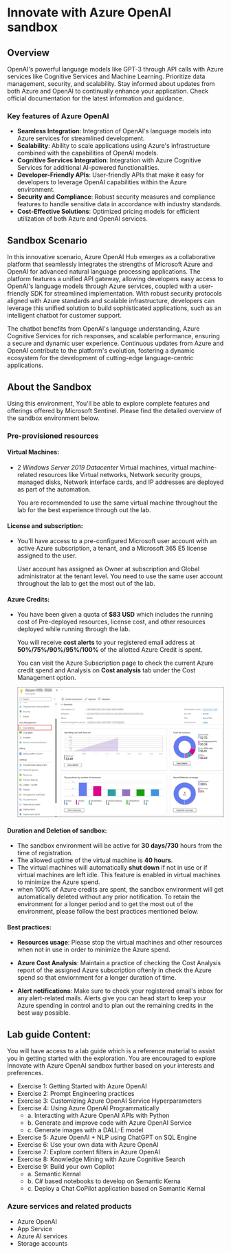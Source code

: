 # Innovate with Azure OpenAI sandbox

## Overview

OpenAI's powerful language models like GPT-3 through API calls with Azure services like Cognitive Services and Machine Learning. Prioritize data management, security, and scalability. Stay informed about updates from both Azure and OpenAI to continually enhance your application. Check official documentation for the latest information and guidance.

### Key features of Azure OpenAI

- **Seamless Integration**: Integration of OpenAI's language models into Azure services for streamlined development.
- **Scalability**: Ability to scale applications using Azure's infrastructure combined with the capabilities of OpenAI models.
- **Cognitive Services Integration**: Integration with Azure Cognitive Services for additional AI-powered functionalities.
- **Developer-Friendly APIs**: User-friendly APIs that make it easy for developers to leverage OpenAI capabilities within the Azure environment.
- **Security and Compliance**: Robust security measures and compliance features to handle sensitive data in accordance with industry standards.
- **Cost-Effective Solutions**: Optimized pricing models for efficient utilization of both Azure and OpenAI services.

## Sandbox Scenario

In this innovative scenario, Azure OpenAI Hub emerges as a collaborative platform that seamlessly integrates the strengths of Microsoft Azure and OpenAI for advanced natural language processing applications. The platform features a unified API gateway, allowing developers easy access to OpenAI's language models through Azure services, coupled with a user-friendly SDK for streamlined implementation. With robust security protocols aligned with Azure standards and scalable infrastructure, developers can leverage this unified solution to build sophisticated applications, such as an intelligent chatbot for customer support. 

The chatbot benefits from OpenAI's language understanding, Azure Cognitive Services for rich responses, and scalable performance, ensuring a secure and dynamic user experience. Continuous updates from Azure and OpenAI contribute to the platform's evolution, fostering a dynamic ecosystem for the development of cutting-edge language-centric applications.

## About the Sandbox

Using this environment, You'll be able to explore complete features and offerings offered by Microsoft Sentinel. Please find the detailed overview of the sandbox environment below.

### Pre-provisioned resources

#### **Virtual Machines**: 

- 2 *Windows Server 2019 Datacenter* Virtual machines, virtual machine-related resources like Virtual networks, Network security groups, managed disks, Network interface cards, and IP addresses are deployed as part of the automation.

  You are recommended to use the same virtual machine throughout the lab for the best experience through out the lab.

#### **License and subscription**: 

- You'll have access to a pre-configured Microsoft user account with an active Azure subscription, a tenant, and a Microsoft 365 E5 license assigned to the user. 
   
  User account has assigned as Owner at subscription and Global administrator at the tenant level. You need to use the same user account throughout the lab to get the most out of the lab. 

#### **Azure Credits**: 

- You have been given a quota of **$83 USD** which includes the running cost of Pre-deployed resources, license cost, and other resources deployed while running through the lab.

  You will receive **cost alerts** to your registered email address at **50%/75%/90%/95%/100%** of the allotted Azure Credit is spent.

  You can visit the Azure Subscription page to check the current Azure credit spend and Analysis on **Cost analysis** tab under the Cost Management option.

  ![Picture 1](media/o1.jpg)

#### **Duration and Deletion of sandbox**:  

- The sandbox environment will be active for **30 days/730** hours from the time of registration. 
- The allowed uptime of the virtual machine is **40 hours**.
- The virtual machines will automatically **shut down** if not in use or if virtual machines are left idle. This feature is enabled in virtual machines to minimize the Azure spend.
- when 100% of Azure credits are spent, the sandbox environment will get automatically deleted without any prior notification. To retain the environment for a longer period and to get the most out of the environment, please follow the best practices mentioned below.

#### **Best practices**: 

- **Resources usage**: Please stop the virtual machines and other resources when not in use in order to minimize the Azure spend.

- **Azure Cost Analysis**: Maintain a practice of checking the Cost Analysis report of the assigned Azure subscription oftenly in check the Azure spend so that enviornment for a longer duration of time.

- **Alert notifications**: Make sure to check your registered email's inbox for any alert-related mails. Alerts give you can head start to keep your Azure spending in control and to plan out the remaining credits in the best way possible.

## Lab guide Content:

You will have access to a lab guide which is a reference material to assist you in getting started with the exploration. You are encouraged to explore Innovate with Azure OpenAI sandbox further based on your interests and preferences.

- Exercise 1: Getting Started with Azure OpenAI
- Exercise 2: Prompt Engineering practices
- Exercise 3: Customizing Azure OpenAI Service Hyperparameters
- Exercise 4: Using Azure OpenAI Programmatically  
    - a. Interacting with Azure OpenAI APIs with Python
    - b. Generate and improve code with Azure OpenAI Service
    - c. Generate images with a DALL-E model
- Exercise 5: Azure OpenAI + NLP using ChatGPT on SQL Engine
- Exercise 6: Use your own data with Azure OpenAI
- Exercise 7: Explore content filters in Azure OpenAI
- Exercise 8: Knowledge Mining with Azure Cognitive Search
- Exercise 9: Build your own Copilot
    - a. Semantic Kernal
    - b. C# based notebooks to develop on Semantic Kerna
    - c. Deploy a Chat CoPilot application based on Semantic Kernal 

### Azure services and related products  

- Azure OpenAI
- App Service
- Azure AI services
- Storage accounts
